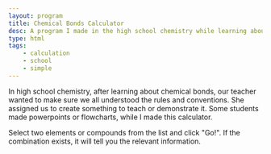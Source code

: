 ```yaml
---
layout: program
title: Chemical Bonds Calculator
desc: A program I made in the high school chemistry while learning about chemical bonds.
type: html
tags:
    - calculation
    - school
    - simple
---
```


In high school chemistry, after learning about chemical bonds, our teacher wanted to make sure we all understood the rules and conventions. She assigned us to create something to teach or demonstrate it. Some students made powerpoints or flowcharts, while I made this calculator.

Select two elements or compounds from the list and click "Go!". If the combination exists, it will tell you the relevant information.
